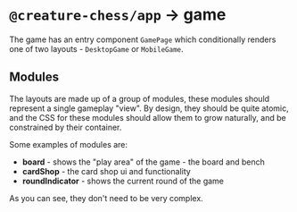 # `@creature-chess/app` -> game

The game has an entry component `GamePage` which conditionally renders one of two layouts - `DesktopGame` or `MobileGame`.

## Modules

The layouts are made up of a group of modules, these modules should represent a single gameplay "view". By design, they should be quite atomic, and the CSS for these modules should allow them to grow naturally, and be constrained by their container.

Some examples of modules are:

- **board** - shows the "play area" of the game - the board and bench
- **cardShop** - the card shop ui and functionality
- **roundIndicator** - shows the current round of the game

As you can see, they don't need to be very complex.
